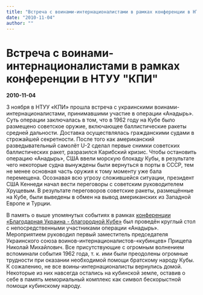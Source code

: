 ```yaml
---
title: "Встреча с воинами-интернационалистами в рамках конференции в НТУУ \"КПИ\""
date: "2010-11-04"
author: ""
---
```


# Встреча с воинами-интернационалистами в рамках конференции в НТУУ "КПИ"

**2010-11-04** 

3 ноября в НТУУ «КПИ» прошла встреча с украинскими воинами-интернационалистами, принимавшими участие в операции «Анадырь». Суть операции заключалась в том, что в 1962 году на Кубе было размещено советское оружие, включающее баллистические ракеты средней дальности. Доставка осуществлялась гражданскими судами в строжайшей секретности. После того как американский разведывательный самолёт U-2 сделал первые снимки советских баллистических ракет, разразился Карибский кризис. Чтобы остановить операцию «Анадырь», США ввели морскую блокаду Кубы, в результате чего некоторые судна вынуждены были вернуться в порты в СССР, тем не менее основная часть оружия к тому моменту уже бала перемещена. Осознавая всю угрозу сложившейся ситуации, президент США Кеннеди начал вести переговоры с советским руководителем Хрущевым. В результате переговоров советские ракеты, размещённые на Кубе, были выведены в обмен на вывод американских из Западной Европе и Турции.

В память о выше упомянутых событиях в рамках [конференции «Благодарная Украина - благородной Кубе»](/2893.html) был проведён круглый стол с непосредственными участниками операции «Анадырь». Мероприятием руководил первый заместитель председателя Украинского союза воинов-интернационалистов-«кубинцев» Прищепа Николай Михайлович. Все присутствующие с огромным волнением вспоминали события 1962 года, т. к. ими были преодолены огромные трудности при оказании необходимой помощи братскому народу Кубы. К сожалению, не все воины-интернационалисты вернулись домой. Некоторые из них навсегда остались на кубинской земле, оставив о себе в память мемориальный комплекс как символ бескорыстной помощи кубинскому народу.